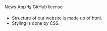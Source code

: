 News App 🗞
GitHub license


* Structure of our website is made up of html.
* Styling is done by CSS.
